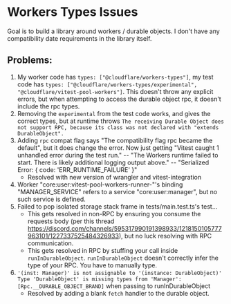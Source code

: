 # Workers Types Issues

Goal is to build a library around workers / durable objects. I don't have any compatibility date requirements in the library itself.

## Problems:

1. My worker code has `types: ["@cloudflare/workers-types"]`, my test code has `types: ["@cloudflare/workers-types/experimental", "@cloudflare/vitest-pool-workers"]`. This doesn't throw any explicit errors, but when attempting to access the durable object rpc, it doesn't include the rpc types.
2. Removing the `experimental` from the test code works, and gives the correct types, but at runtime throws `The receiving Durable Object does not support RPC, because its class was not declared with "extends DurableObject".`
3. Adding `rpc` compat flag says "The compatibility flag rpc became the default", but it does change the error. Now just getting "Vitest caught 1 unhandled error during the test run." -- "The Workers runtime failed to start. There is likely additional logging output above." -- "Serialized Error: { code: 'ERR_RUNTIME_FAILURE' }"
   - Resolved with new version of wrangler and vitest-integration
4. Worker "core:user:vitest-pool-workers-runner-"'s binding "MANAGER_SERVICE" refers to a service "core:user:manager", but no such service is defined.
5. Failed to pop isolated storage stack frame in tests/main.test.ts's test...
   - This gets resolved in non-RPC by ensuring you consume the requests body (per this thread https://discord.com/channels/595317990191398933/1218150105777963101/1227337525484326933), but no luck resolving with RPC communication.
   - This gets resolved in RPC by stuffing your call inside `runInDurableObject`. `runInDurableObject` doesn't correctly infer the type of your RPC. You have to manually type.
6. `'(inst: Manager)' is not assignable to '(instance: DurableObject)' Type 'DurableObject' is missing types from 'Manager': [Rpc.__DURABLE_OBJECT_BRAND]` when passing to runInDurableObject
   - Resolved by adding a blank `fetch` handler to the durable object.
